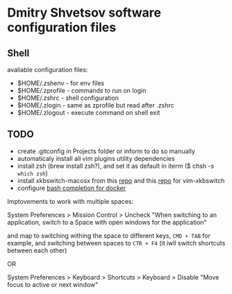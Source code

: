 # Dmitry Shvetsov software configuration files

## Shell

avaliable configuration files:

- $HOME/.zshenv - for env files
- $HOME/.zprofile - commands to run on login
- $HOME/.zshrc - shell configuration
- $HOME/.zlogin - same as zprofile but read after .zshrc
- $HOME/.zlogout - execute command on shell exit

## TODO

- create .gitconfig in Projects folder or inform to do so manually
- automaticaly install all vim plugins utility dependencies
- install zsh (brew install zsh?), and set it as default in iterm ($ chsh -s `which zsh`)
- install xkbswitch-macosx from this [repo](https://github.com/myshov/xkbswitch-macosx) and this [repo](https://github.com/myshov/libxkbswitch-macosx) for vim-xkbswitch
- configure [bash completion for docker](https://docs.docker.com/compose/completion/)

Imptovements to work with multiple spaces:

System Preferences > Mission Control > Uncheck "When switching to an application, switch to a Space with open windows for the application"

and map to switching withing the space to different keys, `CMD + TAB` for example, and switching between spaces to `CTR + F4` (it iwll switch shortcuts between each other)

OR

System Preferences > Keyboard > Shortcuts > Keyboard > Disable "Move focus to active or next window"
